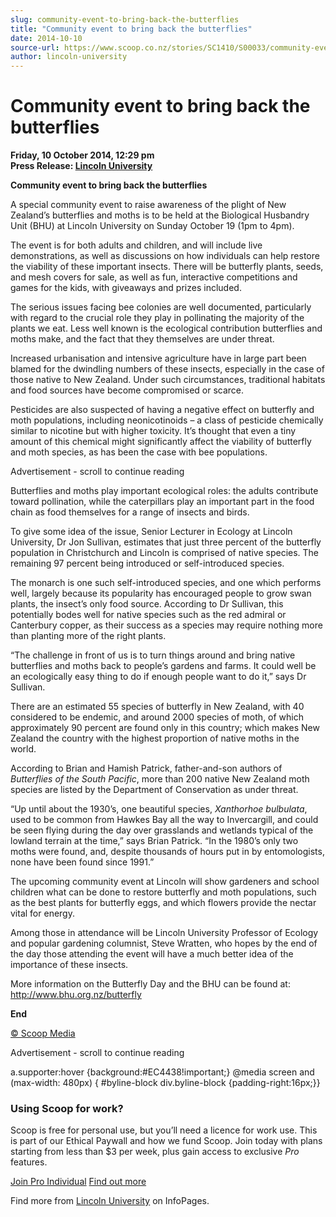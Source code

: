 ```yaml
---
slug: community-event-to-bring-back-the-butterflies
title: "Community event to bring back the butterflies"
date: 2014-10-10
source-url: https://www.scoop.co.nz/stories/SC1410/S00033/community-event-to-bring-back-the-butterflies.htm
author: lincoln-university
---
```

Community event to bring back the butterflies
=============================================

**Friday, 10 October 2014, 12:29 pm**  
**Press Release: [Lincoln University](https://info.scoop.co.nz/Lincoln_University)**

**Community event to bring back the butterflies**

A special community event to raise awareness of the plight of New Zealand’s butterflies and moths is to be held at the Biological Husbandry Unit (BHU) at Lincoln University on Sunday October 19 (1pm to 4pm).

The event is for both adults and children, and will include live demonstrations, as well as discussions on how individuals can help restore the viability of these important insects. There will be butterfly plants, seeds, and mesh covers for sale, as well as fun, interactive competitions and games for the kids, with giveaways and prizes included.

The serious issues facing bee colonies are well documented, particularly with regard to the crucial role they play in pollinating the majority of the plants we eat. Less well known is the ecological contribution butterflies and moths make, and the fact that they themselves are under threat.

Increased urbanisation and intensive agriculture have in large part been blamed for the dwindling numbers of these insects, especially in the case of those native to New Zealand. Under such circumstances, traditional habitats and food sources have become compromised or scarce.

Pesticides are also suspected of having a negative effect on butterfly and moth populations, including neonicotinoids – a class of pesticide chemically similar to nicotine but with higher toxicity. It’s thought that even a tiny amount of this chemical might significantly affect the viability of butterfly and moth species, as has been the case with bee populations.

Advertisement - scroll to continue reading





Butterflies and moths play important ecological roles: the adults contribute toward pollination, while the caterpillars play an important part in the food chain as food themselves for a range of insects and birds.

To give some idea of the issue, Senior Lecturer in Ecology at Lincoln University, Dr Jon Sullivan, estimates that just three percent of the butterfly population in Christchurch and Lincoln is comprised of native species. The remaining 97 percent being introduced or self-introduced species.

The monarch is one such self-introduced species, and one which performs well, largely because its popularity has encouraged people to grow swan plants, the insect’s only food source. According to Dr Sullivan, this potentially bodes well for native species such as the red admiral or Canterbury copper, as their success as a species may require nothing more than planting more of the right plants.

“The challenge in front of us is to turn things around and bring native butterflies and moths back to people’s gardens and farms. It could well be an ecologically easy thing to do if enough people want to do it,” says Dr Sullivan.

There are an estimated 55 species of butterfly in New Zealand, with 40 considered to be endemic, and around 2000 species of moth, of which approximately 90 percent are found only in this country; which makes New Zealand the country with the highest proportion of native moths in the world.

According to Brian and Hamish Patrick, father-and-son authors of _Butterflies of the South Pacific_, more than 200 native New Zealand moth species are listed by the Department of Conservation as under threat.

“Up until about the 1930’s, one beautiful species, _Xanthorhoe bulbulata_, used to be common from Hawkes Bay all the way to Invercargill, and could be seen flying during the day over grasslands and wetlands typical of the lowland terrain at the time,” says Brian Patrick. “In the 1980’s only two moths were found, and, despite thousands of hours put in by entomologists, none have been found since 1991.”

The upcoming community event at Lincoln will show gardeners and school children what can be done to restore butterfly and moth populations, such as the best plants for butterfly eggs, and which flowers provide the nectar vital for energy.

Among those in attendance will be Lincoln University Professor of Ecology and popular gardening columnist, Steve Wratten, who hopes by the end of the day those attending the event will have a much better idea of the importance of these insects.

More information on the Butterfly Day and the BHU can be found at: http://www.bhu.org.nz/butterfly

**End**

[© Scoop Media](http://www.scoop.co.nz/about/terms.html)  

Advertisement - scroll to continue reading



a.supporter:hover {background:#EC4438!important;} @media screen and (max-width: 480px) { #byline-block div.byline-block {padding-right:16px;}}

### Using Scoop for work?

Scoop is free for personal use, but you’ll need a licence for work use. This is part of our Ethical Paywall and how we fund Scoop. Join today with plans starting from less than $3 per week, plus gain access to exclusive _Pro_ features.  
  
[Join Pro Individual](https://pro.scoop.co.nz/Individual/?from=ProIn24) [Find out more](https://pro.scoop.co.nz/using-scoop-for-work/?from=ProIn24)

Find more from [Lincoln University](https://info.scoop.co.nz/Lincoln_University) on InfoPages.